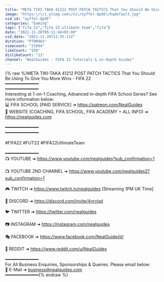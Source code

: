 ```yaml
---
title: "META TIKI-TAKA 41212 POST PATCH TACTICS That You Should Be Using To Give You More Wins - FIFA 22"
image: "https:\/\/i.ytimg.com\/vi\/oyffel-QpXE\/hqdefault.jpg"
vid_id: "oyffel-QpXE"
categories: "Gaming"
tags: ["fifa 22","fifa 22 ultimate team","fifa"]
date: "2021-11-28T05:11:44+03:00"
vid_date: "2021-11-26T11:35:12Z"
duration: "PT9M46S"
viewcount: "21094"
likeCount: "550"
dislikeCount: "13"
channel: "NealGuides - FIFA 22 Tutorials & in-depth Guides"
---
```

{% raw %}META TIKI-TAKA 41212 POST PATCH TACTICS That You Should Be Using To Give You More Wins - FIFA 22<br />━━━━━━━━━━━━━<br />━━━━━━━━━━━━━<br />Interesting at 1-on-1 Coaching, Advanced in-depth FIFA School Series? See more information below:<br />💻 FIFA SCHOOL [PAID SERVICE] ➔ <a rel="nofollow" target="blank" href="https://patreon.com/NealGuides">https://patreon.com/NealGuides</a><br />📑 WEBSITE (COACHING, FIFA SCHOOL, FIFA ACADEMY + ALL INFO) ➔ <a rel="nofollow" target="blank" href="https://nealguides.com">https://nealguides.com</a><br /><br />━━━━━━━━━━━━━<br />━━━━━━━━━━━━━<br /><br />#FIFA22 #FUT22 #FIFA22UltimateTeam<br /><br />━━━━━━━━━━━━━<br />📺 YOUTUBE ➔ <a rel="nofollow" target="blank" href="https://www.youtube.com/nealguides?sub_confirmation=1">https://www.youtube.com/nealguides?sub_confirmation=1</a><br /><br />📺 YOUTUBE 2ND CHANNEL ➔ <a rel="nofollow" target="blank" href="https://www.youtube.com/nealguides2?sub_confirmation=1">https://www.youtube.com/nealguides2?sub_confirmation=1</a><br /><br />🎮 TWITCH ➔ <a rel="nofollow" target="blank" href="https://www.twitch.tv/nealguides">https://www.twitch.tv/nealguides</a>  [Streaming 1PM UK Time]<br /><br />📱  DISCORD ➔ <a rel="nofollow" target="blank" href="https://discord.com/invite/4nrvjsd">https://discord.com/invite/4nrvjsd</a><br /><br />🐦 TWITTER ➔ <a rel="nofollow" target="blank" href="https://twitter.com/nealguides">https://twitter.com/nealguides</a><br /><br />📷 INSTAGRAM ➔ <a rel="nofollow" target="blank" href="https://instagram.com/nealguides">https://instagram.com/nealguides</a><br /><br />🎭 FACEBOOK ➔ <a rel="nofollow" target="blank" href="https://www.facebook.com/NealGuidesV/">https://www.facebook.com/NealGuidesV/</a><br /><br />📰 REDDIT ➔ <a rel="nofollow" target="blank" href="https://www.reddit.com/u/NealGuides">https://www.reddit.com/u/NealGuides</a><br /><br />━━━━━━━━━━━━━<br />For All Business Enquiries, Sponsorships &amp; Queries. Please email below:<br />📧 E-Mail ➔ business@nealguides.com<br />━━━━━━━━━━━━━{% endraw %}

